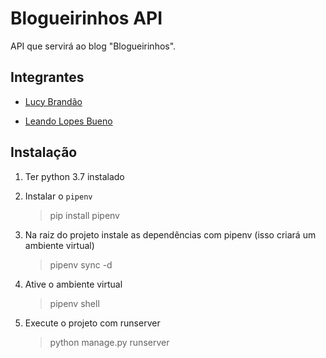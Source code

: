 # Blogueirinhos API

API que servirá ao blog "Blogueirinhos".

## Integrantes

* [Lucy Brandão](https://github.com/LucyBrandao)

* [Leando Lopes Bueno](https://github.com/LLBueno)

## Instalação

1. Ter python 3.7 instalado

2. Instalar o `pipenv`
    > pip install pipenv 

3. Na raiz do projeto instale as dependências com pipenv (isso criará um ambiente virtual)
    > pipenv sync -d

4. Ative o ambiente virtual
    > pipenv shell

5. Execute o projeto com runserver
    > python manage.py runserver
